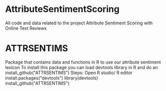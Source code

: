 # AttributeSentimentScoring
All code and data related to the project Attribute Sentiment Scoring with Online Text Reviews

# ATTRSENTIMS 
Package that contains data and functions in R to use our attribute sentiment lexicon
To install this package you can load devtools library in R and do an install_github("ATTRSENTIMS")
Steps:
Open R studio/ R editor
install.packages("devtools")
library(devtools)
install_github("ATTRSENTIMS")

